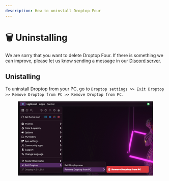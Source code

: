 ```yaml
---
description: How to uninstall Droptop Four
---
```


# 🗑 Uninstalling

We are sorry that you want to delete Droptop Four. If there is something we can improve, please let us know sending a message in our [Discord server](https://droptopfour.com/discord).

## Unistalling

To uninstall Droptop from your PC, go to `Droptop settings >> Exit Droptop >> Remove Droptop from PC >> Remove Droptop from PC`.

<figure><img src="../.gitbook/assets/DeleteDroptop.png" alt="Remove Droptop from PC location in the Droptop settings"><figcaption></figcaption></figure>
